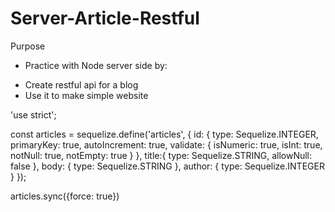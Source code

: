 # Server-Article-Restful

Purpose
- Practice with Node server side by:
+ Create restful api for a blog 
+ Use it to make simple website

'use strict';

const articles = sequelize.define('articles', {
  id: {
    type: Sequelize.INTEGER,
    primaryKey: true,
    autoIncrement: true,
    validate: {
      isNumeric: true,
      isInt: true,
      notNull: true,
      notEmpty: true
    }
  },
  title:{
    type: Sequelize.STRING, 
    allowNull: false
  },
  body: {
    type: Sequelize.STRING
  },
  author: {
    type: Sequelize.INTEGER  
  }
});

articles.sync({force: true})